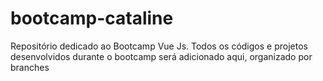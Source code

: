 # bootcamp-cataline
Repositório dedicado ao Bootcamp Vue Js. 
Todos os códigos e projetos desenvolvidos durante o bootcamp será adicionado aqui, organizado por branches
